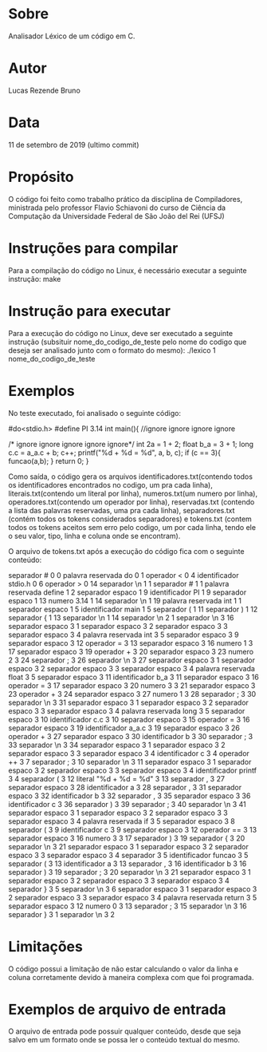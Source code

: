 # Sobre
Analisador Léxico de um código em C.

# Autor
Lucas Rezende Bruno

# Data
11 de setembro de 2019 (ultimo commit)

# Propósito
O código foi feito como trabalho prático da disciplina de Compiladores, ministrada pelo professor Flavio Schiavoni do curso de Ciência da Computação da Universidade Federal de São João del Rei (UFSJ)

# Instruções para compilar
Para a compilação do código no Linux, é necessário executar a seguinte instrução:
make

# Instrução para executar
Para a execução do código no Linux, deve ser executado a seguinte instrução (subsituir nome_do_codigo_de_teste pelo nome do codigo que deseja ser analisado junto com o formato do mesmo):
./lexico 1 nome_do_codigo_de_teste

# Exemplos
No teste executado, foi analisado o seguinte código:

#do<stdio.h>
#define PI 3.14
int main(){
//ignore ignore ignore ignore

/* ignore ignore ignore
ignore ignore*/
    int 2a = 1 + 2;
    float b_a = 3 + 1;
    long c.c = a_a.c + b;
    c++;
    printf("%d + %d = %d", a, b, c);
    if (c == 3){
    	funcao(a,b);
    }
    return 0;
}

Como saída, o código gera os arquivos identificadores.txt(contendo todos os identificadores encontrados no codigo, um pra cada linha), literais.txt(contendo um literal por linha), numeros.txt(um numero por linha), operadores.txt(contendo um operador por linha), reservadas.txt (contendo a lista das palavras reservadas, uma pra cada linha), separadores.txt (contém todos os tokens considerados separadores) e tokens.txt (contem todos os tokens aceitos sem erro pelo codigo, um por cada linha, tendo ele o seu valor, tipo, linha e coluna onde se encontram).

O arquivo de tokens.txt após a execução do código fica com o seguinte conteúdo:

separador # 0 0
palavra reservada do 0 1
operador < 0 4
identificador stdio.h 0 6
operador > 0 14
separador \n 1 1
separador # 1 1
palavra reservada define 1 2
separador espaco 1 9
identificador PI 1 9
separador espaco 1 13
numero 3.14 1 14
separador \n 1 19
palavra reservada int 1 1
separador espaco 1 5
identificador main 1 5
separador ( 1 11
separador ) 1 12
separador { 1 13
separador \n 1 14
separador \n 2 1
separador \n 3 16
separador espaco 3 1
separador espaco 3 2
separador espaco 3 3
separador espaco 3 4
palavra reservada int 3 5
separador espaco 3 9
separador espaco 3 12
operador = 3 13
separador espaco 3 16
numero 1 3 17
separador espaco 3 19
operador + 3 20
separador espaco 3 23
numero 2 3 24
separador ; 3 26
separador \n 3 27
separador espaco 3 1
separador espaco 3 2
separador espaco 3 3
separador espaco 3 4
palavra reservada float 3 5
separador espaco 3 11
identificador b_a 3 11
separador espaco 3 16
operador = 3 17
separador espaco 3 20
numero 3 3 21
separador espaco 3 23
operador + 3 24
separador espaco 3 27
numero 1 3 28
separador ; 3 30
separador \n 3 31
separador espaco 3 1
separador espaco 3 2
separador espaco 3 3
separador espaco 3 4
palavra reservada long 3 5
separador espaco 3 10
identificador c.c 3 10
separador espaco 3 15
operador = 3 16
separador espaco 3 19
identificador a_a.c 3 19
separador espaco 3 26
operador + 3 27
separador espaco 3 30
identificador b 3 30
separador ; 3 33
separador \n 3 34
separador espaco 3 1
separador espaco 3 2
separador espaco 3 3
separador espaco 3 4
identificador c 3 4
operador ++ 3 7
separador ; 3 10
separador \n 3 11
separador espaco 3 1
separador espaco 3 2
separador espaco 3 3
separador espaco 3 4
identificador printf 3 4
separador ( 3 12
literal "%d + %d = %d" 3 13
separador , 3 27
separador espaco 3 28
identificador a 3 28
separador , 3 31
separador espaco 3 32
identificador b 3 32
separador , 3 35
separador espaco 3 36
identificador c 3 36
separador ) 3 39
separador ; 3 40
separador \n 3 41
separador espaco 3 1
separador espaco 3 2
separador espaco 3 3
separador espaco 3 4
palavra reservada if 3 5
separador espaco 3 8
separador ( 3 9
identificador c 3 9
separador espaco 3 12
operador == 3 13
separador espaco 3 16
numero 3 3 17
separador ) 3 19
separador { 3 20
separador \n 3 21
separador espaco 3 1
separador espaco 3 2
separador espaco 3 3
separador espaco 3 4
separador 	 3 5
identificador funcao 3 5
separador ( 3 13
identificador a 3 13
separador , 3 16
identificador b 3 16
separador ) 3 19
separador ; 3 20
separador \n 3 21
separador espaco 3 1
separador espaco 3 2
separador espaco 3 3
separador espaco 3 4
separador } 3 5
separador \n 3 6
separador espaco 3 1
separador espaco 3 2
separador espaco 3 3
separador espaco 3 4
palavra reservada return 3 5
separador espaco 3 12
numero 0 3 13
separador ; 3 15
separador \n 3 16
separador } 3 1
separador \n 3 2

# Limitações
O código possui a limitação de não estar calculando o valor da linha e coluna corretamente devido à maneira complexa com que foi programada.

# Exemplos de arquivo de entrada
O arquivo de entrada pode possuir qualquer conteúdo, desde que seja salvo em um formato onde se possa ler o conteúdo textual do mesmo.



